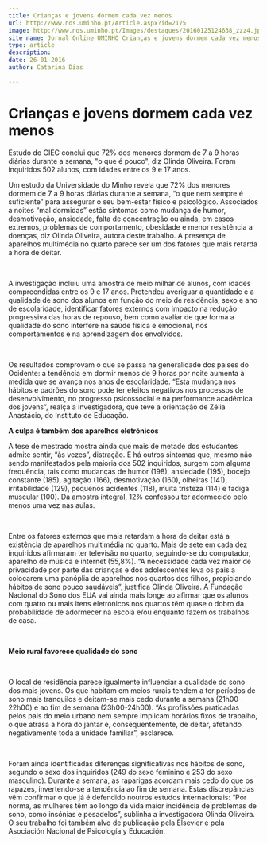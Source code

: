 ```yaml
---
title: Crianças e jovens dormem cada vez menos
url: http://www.nos.uminho.pt/Article.aspx?id=2175
image: http://www.nos.uminho.pt/Images/destaques/20160125124638_zzz4.jpg
site name: Jornal Online UMINHO Crianças e jovens dormem cada vez menos
type: article
description: 
date: 26-01-2016
author: Catarina Dias

---
```

# Crianças e jovens dormem cada vez menos


  

Estudo do CIEC conclui que 72% dos menores dormem de 7 a 9 horas diárias durante a semana, "o que é pouco", diz Olinda Oliveira. Foram inquiridos 502 alunos, com idades entre os 9 e 17 anos.

Um estudo da Universidade do Minho revela que 72% dos menores dormem de 7 a 9 horas diárias durante a semana, “o que nem sempre é suficiente” para assegurar o seu bem-estar físico e psicológico. Associados a noites “mal dormidas” estão sintomas como mudança de humor, desmotivação, ansiedade, falta de concentração ou ainda, em casos extremos, problemas de comportamento, obesidade e menor resistência a doenças, diz Olinda Oliveira, autora deste trabalho. A presença de aparelhos multimédia no quarto parece ser um dos fatores que mais retarda a hora de deitar.

 

A investigação incluiu uma amostra de meio milhar de alunos, com idades compreendidas entre os 9 e 17 anos. Pretendeu averiguar a quantidade e a qualidade de sono dos alunos em função do meio de residência, sexo e ano de escolaridade, identificar fatores externos com impacto na redução progressiva das horas de repouso, bem como avaliar de que forma a qualidade do sono interfere na saúde física e emocional, nos comportamentos e na aprendizagem dos envolvidos.

 

Os resultados comprovam o que se passa na generalidade dos países do Ocidente: a tendência em dormir menos de 9 horas por noite aumenta à medida que se avança nos anos de escolaridade. “Esta mudança nos hábitos e padrões do sono pode ter efeitos negativos nos processos de desenvolvimento, no progresso psicossocial e na performance académica dos jovens”, realça a investigadora, que teve a orientação de Zélia Anastácio, do Instituto de Educação.

**A culpa é também dos aparelhos eletrónicos** 

A tese de mestrado mostra ainda que mais de metade dos estudantes admite sentir, “às vezes”, distração. E há outros sintomas que, mesmo não sendo manifestados pela maioria dos 502 inquiridos, surgem com alguma frequência, tais como mudanças de humor (198), ansiedade (195), bocejo constante (185), agitação (166), desmotivação (160), olheiras (141), irritabilidade (129), pequenos acidentes (118), muita tristeza (114) e fadiga muscular (100). Da amostra integral, 12% confessou ter adormecido pelo menos uma vez nas aulas.

 

Entre os fatores externos que mais retardam a hora de deitar está a existência de aparelhos multimédia no quarto. Mais de sete em cada dez inquiridos afirmaram ter televisão no quarto, seguindo-se do computador, aparelho de música e internet (55,8%). “A necessidade cada vez maior de privacidade por parte das crianças e dos adolescentes leva os pais a colocarem uma panóplia de aparelhos nos quartos dos filhos, propiciando hábitos de sono pouco saudáveis”, justifica Olinda Oliveira. A Fundação Nacional do Sono dos EUA vai ainda mais longe ao afirmar que os alunos com quatro ou mais itens eletrónicos nos quartos têm quase o dobro da probabilidade de adormecer na escola e/ou enquanto fazem os trabalhos de casa.

 

**Meio rural favorece qualidade do sono** 

 

O local de residência parece igualmente influenciar a qualidade do sono dos mais jovens. Os que habitam em meios rurais tendem a ter períodos de sono mais tranquilos e deitam-se mais cedo durante a semana (21h00-22h00) e ao fim de semana (23h00-24h00). “As profissões praticadas pelos pais do meio urbano nem sempre implicam horários fixos de trabalho, o que atrasa a hora do jantar e, consequentemente, de deitar, afetando negativamente toda a unidade familiar”, esclarece.

 

Foram ainda identificadas diferenças significativas nos hábitos de sono, segundo o sexo dos inquiridos (249 do sexo feminino e 253 do sexo masculino). Durante a semana, as raparigas acordam mais cedo do que os rapazes, invertendo-se a tendência ao fim de semana. Estas discrepâncias vêm confirmar o que já é defendido noutros estudos internacionais: “Por norma, as mulheres têm ao longo da vida maior incidência de problemas de sono, como insónias e pesadelos”, sublinha a investigadora Olinda Oliveira. O seu trabalho foi também alvo de publicação pela Elsevier e pela Asociación Nacional de Psicología y Educación.


